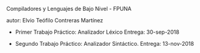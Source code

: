 Compiladores y Lenguajes de Bajo Nivel - FPUNA

autor: Elvio Teófilo Contreras Martínez

- Primer Trabajo Práctico: Analizador Léxico
     Entrega: 30-sep-2018

- Segundo Trabajo Práctico: Analizador Sintáctico.
     Entrega: 13-nov-2018
